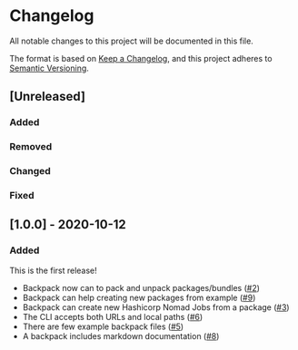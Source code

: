 # Changelog
All notable changes to this project will be documented in this file.

The format is based on [Keep a Changelog](https://keepachangelog.com/en/1.0.0/),
and this project adheres to [Semantic Versioning](https://semver.org/spec/v2.0.0.html).

## [Unreleased]
### Added
### Removed
### Changed
### Fixed

## [1.0.0] - 2020-10-12
### Added
This is the first release!
- Backpack now can to pack and unpack packages/bundles
 ([#2](https://gitlab.com/Qm64/backpack/-/issues/2))
- Backpack can help creating new packages from example 
  ([#9](https://gitlab.com/Qm64/backpack/-/issues/9))
- Backpack can create new Hashicorp Nomad Jobs from a package ([#3](https://gitlab.com/Qm64/backpack/-/issues/3))
- The CLI accepts both URLs and local paths 
  ([#6](https://gitlab.com/Qm64/backpack/-/issues/6))
- There are few example backpack files 
  ([#5](https://gitlab.com/Qm64/backpack/-/issues/5))
- A backpack includes markdown documentation ([#8](https://gitlab.com/Qm64/backpack/-/issues/8))